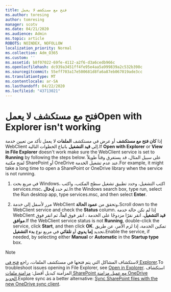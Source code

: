```yaml
---
title: فتح مع مستكشف لا يعمل
ms.author: toresing
author: tomresing
manager: scotv
ms.date: 04/21/2020
ms.audience: Admin
ms.topic: article
ROBOTS: NOINDEX, NOFOLLOW
localization_priority: Normal
ms.collection: Adm_O365
ms.custom: ''
ms.assetid: b8f07022-69fe-4112-a2f6-d3a6cedb966c
ms.openlocfilehash: dc939a3451ff4fe95e4aa5a999839a2c532b398c
ms.sourcegitcommit: 55eff703a17e500681d8fa6a87eb067019ade3cc
ms.translationtype: MT
ms.contentlocale: ar-SA
ms.lasthandoff: 04/22/2020
ms.locfileid: "43713021"
---
```

# <a name="open-with-explorer-isnt-working"></a><span data-ttu-id="8eca1-102">فتح مع مستكشف لا يعمل</span><span class="sxs-lookup"><span data-stu-id="8eca1-102">Open with Explorer isn't working</span></span>

<span data-ttu-id="8eca1-103">إذا **كان فتح مع مستكشف** أو عرض في مستكشف **الملفات** لا يعمل تأكد من تعيين خدمة WebClient إلى **قيد التشغيل** باتباع الخطوات التالية.</span><span class="sxs-lookup"><span data-stu-id="8eca1-103">If **Open with Explorer** or **View in File Explorer** doesn't work make sure the WebClient service is set to **Running** by following the steps below.</span></span> <span data-ttu-id="8eca1-104">على سبيل المثال، قد يستغرق وقتاً طويلاً لفتح مكتبة SharePoint أو OneDrive عند عدم تشغيل الخدمة.</span><span class="sxs-lookup"><span data-stu-id="8eca1-104">For example, it might take a long time to open a SharePoint or OneDrive library when the service is not running.</span></span> 
  
1. <span data-ttu-id="8eca1-105">في مربع بحث Windows، اكتب التشغيل، وحدد تطبيق تشغيل سطح المكتب، واكتب services.msc، ثم حدد **إدخال**.</span><span class="sxs-lookup"><span data-stu-id="8eca1-105">In the Windows search box, type run, select the Run desktop app, type services.msc, and then select **Enter**.</span></span>
    
2. <span data-ttu-id="8eca1-106">مرر لأسفل إلى خدمة WebClient وتحقق من **عمود الحالة.**</span><span class="sxs-lookup"><span data-stu-id="8eca1-106">Scroll down to the WebClient service and check the **Status** column.</span></span> <span data-ttu-id="8eca1-107">إذا لم تكن حالة خدمة WebClient **قيد التشغيل**، انقر نقرًا مزدوجًا على الخدمة ، انقر فوق **ابدأ**، ثم انقر فوق **موافق**.</span><span class="sxs-lookup"><span data-stu-id="8eca1-107">If the WebClient service status is not **Running**, double-click the service, click **Start**, and then click **OK**.</span></span> <span data-ttu-id="8eca1-108">تمكين الخدمة، إذا لزم الأمر، عن طريق تحديد **إما يدوي** أو **تلقائي** في مربع نوع **بدء التشغيل.**</span><span class="sxs-lookup"><span data-stu-id="8eca1-108">Enable the service, if needed, by selecting either **Manual** or **Automatic** in the **Startup type** box.</span></span> 
    
> [!NOTE]
> <span data-ttu-id="8eca1-109">لاستكشاف المشاكل التي يتم فتحها في مستكشف الملفات، راجع [فتح في Explorer](https://go.microsoft.com/fwlink/?linkid=871665).</span><span class="sxs-lookup"><span data-stu-id="8eca1-109">To troubleshoot issues opening in File Explorer, see [Open in Explorer](https://go.microsoft.com/fwlink/?linkid=871665).</span></span> <span data-ttu-id="8eca1-110">استكشاف المزامنة كبديل أفضل: [مزامنة ملفات SharePoint مع عميل مزامنة OneDrive الجديد](https://go.microsoft.com/fwlink/?linkid=871666).</span><span class="sxs-lookup"><span data-stu-id="8eca1-110">Explore sync as a better alternative: [Sync SharePoint files with the new OneDrive sync client](https://go.microsoft.com/fwlink/?linkid=871666).</span></span> 
  

